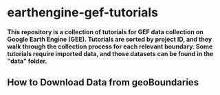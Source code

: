# earthengine-gef-tutorials

#### This repository is a collection of tutorials for GEF data collection on Google Earth Engine (GEE). Tutorials are sorted by project ID, and they walk through the collection process for each relevant boundary. Some tutorials require imported data, and those datasets can be found in the "data" folder.

## How to Download Data from geoBoundaries

